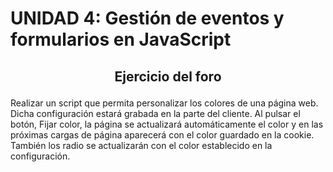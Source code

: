 # UNIDAD 4: Gestión de eventos y formularios en JavaScript
## <p align="center">Ejercicio del foro</p>

Realizar un script que permita personalizar los colores de una página web. Dicha configuración estará grabada en la parte del cliente. Al pulsar el botón, Fijar color, la página se actualizará automáticamente el color y en las próximas cargas de página aparecerá con el color guardado en la cookie. También los radio se actualizarán con el color establecido en la configuración.
